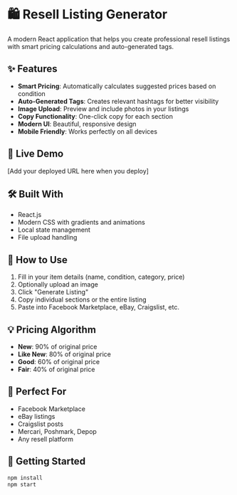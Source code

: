 # 🛍️ Resell Listing Generator

A modern React application that helps you create professional resell listings with smart pricing calculations and auto-generated tags.

## ✨ Features

- **Smart Pricing**: Automatically calculates suggested prices based on condition
- **Auto-Generated Tags**: Creates relevant hashtags for better visibility
- **Image Upload**: Preview and include photos in your listings
- **Copy Functionality**: One-click copy for each section
- **Modern UI**: Beautiful, responsive design
- **Mobile Friendly**: Works perfectly on all devices

## 🚀 Live Demo

[Add your deployed URL here when you deploy]

## 🛠️ Built With

- React.js
- Modern CSS with gradients and animations
- Local state management
- File upload handling

## 📱 How to Use

1. Fill in your item details (name, condition, category, price)
2. Optionally upload an image
3. Click "Generate Listing"
4. Copy individual sections or the entire listing
5. Paste into Facebook Marketplace, eBay, Craigslist, etc.

## 💡 Pricing Algorithm

- **New**: 90% of original price
- **Like New**: 80% of original price
- **Good**: 60% of original price
- **Fair**: 40% of original price

## 🎯 Perfect For

- Facebook Marketplace
- eBay listings
- Craigslist posts
- Mercari, Poshmark, Depop
- Any resell platform

## 🚀 Getting Started
```bash
npm install
npm start